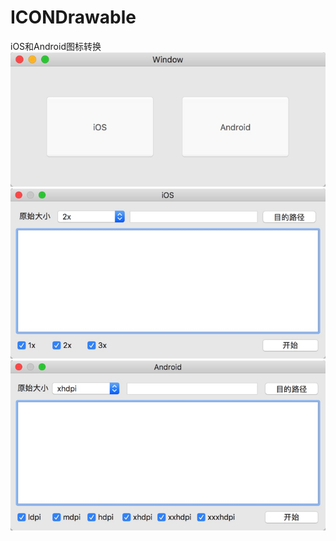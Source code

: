 # ICONDrawable
iOS和Android图标转换
![](https://github.com/AmineChan/ICONDrawable/raw/master/1.png)
![](https://github.com/AmineChan/ICONDrawable/raw/master/2.png)
![](https://github.com/AmineChan/ICONDrawable/raw/master/3.png)
